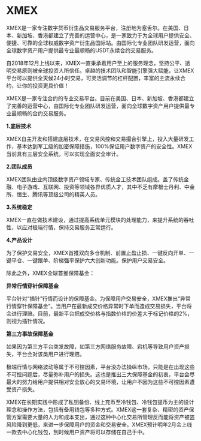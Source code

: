 # XMEX

XMEX是一家专注数字货币衍生品交易服务平台，注册地为塞舌尔。在美国、日本、新加坡、香港都建立了完善的运营中心，是一家致力于为全球用户提供安全、便捷、可靠的全球权威数字资产衍生品国际站。由国际化专业团队研发运营，面向全球数字资产用户提供最专业最顺畅的USDT永续合约交易服务。

自2018年12月上线以来，XMEX一直秉承着用户至上的服务理念，坚持公平、透明交易原则被全球投资人所信任。卓越的技术团队和智能引擎强大赋能，让XMEX平台可以提供全天候24小时交易，可灵活调节的杠杆配置，丰富的主流永续合约，让你的投资更具价值！

XMEX是一家专注合约的专业交易平台。目前在美国、日本、新加坡、香港都建立了完善的运营中心，由国际化专业团队研发运营，面向全球数字资产用户提供最专业最顺畅的合约交易服务。

**1.底层技术**

XMEX自主开发和搭建底层技术，在交易风控和交易撮合引擎上，投入大量研发工作，基本达到军工级的加密保障措施，100%保证用户数字资产的安全性。XMEX当前具有三层安全系统，可以实现全面安全审计。

**2.团队成员**

XMEX团队由业内顶级数字资产领域专家、传统金工技术团队组成。盖了传统金融、电子游戏、互联网、投资等领域各界优质人才，其中不乏有摩根士丹利、中金所、恒生、腾讯等顶级公司的精英人员。

**3.系统稳定**

XMEX一直在做技术建设，通过提高系统单元模块的处理能力，来提升系统的吞吐性，以应对极端行情，保持交易服务正常运行。

**4.产品设计**

为了保护交易安全，XMEX首推双向多仓机制、前置止盈止损、一键反向开单、一键平仓、一键跟单、阶梯强平保护六大创新功能。保护用户交易安全。

除此之外，XMEX全球首推保障基金：

**异常行情穿针保障基金**

平台针对“插针”行情而设计的保障基金。为保障用户交易安全，XMEX推出“异常行情穿针保障基金”。当用户在最新成交价格异常时下单而造成交易损失，平台将会进行理赔。目前，最新平台把成交价格与指数价格的价差大于标记价格的2%，则视为插针情况。

**第三方事故保障基金**

如果因为第三方平台突发故障，如第三方网络服务故障、宕机等导致用户资产损失，平台会对该类用户进行理赔。

极端行情与网络波动等属于不可控因素，平台没办法操纵市场，只能是在出现这些不可控问题后，尽量弥补用户的损失。这也是推出三大保障基金的初衷，平台会尽最大的努力给用户提供相对安全放心的交易环境，让用户不因为这些不可控因素遭受资产损失。

XMEX在长期实践中形成了私钥备份、线上充币至冷钱包、冷钱包提币为主的设计理念和操作方法，包括有备用钱包等多种方式。XMEX这一套复杂、精密的资产保管方案需要大量的人力和成本支出，通过这种中心化交易所管理反而能将资产被盗风险降到更低，来进一步保障用户的资金和交易安全。XMEX预计明年2月会上线一款去中心化钱包，到时候用户资产将可以存储在自己手中。
